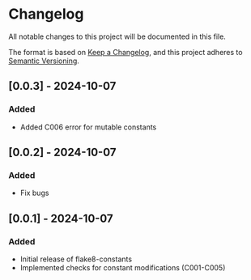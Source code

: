 # Changelog

All notable changes to this project will be documented in this file.

The format is based on [Keep a Changelog](https://keepachangelog.com/en/1.0.0/),
and this project adheres to [Semantic Versioning](https://semver.org/spec/v2.0.0.html).

## [0.0.3] - 2024-10-07
### Added
- Added C006 error for mutable constants

## [0.0.2] - 2024-10-07
### Added
- Fix bugs

## [0.0.1] - 2024-10-07
### Added
- Initial release of flake8-constants
- Implemented checks for constant modifications (C001-C005)
